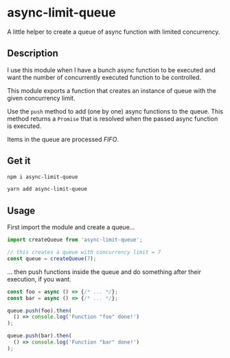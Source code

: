 # async-limit-queue
A little helper to create a queue of async function with limited concurrency.

## Description
I use this module when I have a bunch async function to be executed and want the number of concurrently executed function to be controlled.

This module exports a function that creates an instance of queue with the given concurrency limit.

Use the `push` method to add (one by one) async functions to the queue. This method returns a `Promise` that is resolved when the passed async function is executed.

Items in the queue are processed _FIFO_.

## Get it

```sh
npm i async-limit-queue

yarn add async-limit-queue
```

## Usage

First import the module and create a queue...

```javascript
import createQueue from 'async-limit-queue';

// this creates a queue with concurrency limit = 7
const queue = createQueue(7);
```

... then push functions inside the queue and do something after their execution, if you want.

```javascript
const foo = async () => {/* ... */};
const bar = async () => {/* ... */};

queue.push(foo).then(
  () => console.log('Function "foo" done!')
);

queue.push(bar).then(
  () => console.log('Function "bar" done!')
);
```

